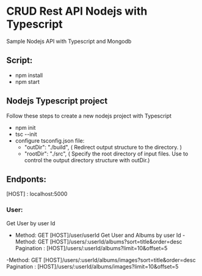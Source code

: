 # CRUD Rest API Nodejs with Typescript

Sample Nodejs API with Typescript and Mongodb

## Script:

- npm install
- npm start

## Nodejs Typescript project

Follow these steps to create a new nodejs project with Typescript

- npm init
- tsc --init
- configure tsconfig.json file:
  - "outDir": "./build", ( Redirect output structure to the directory. )
  - "rootDir": "./src", ( Specify the root directory of input files. Use to control the output directory structure with outDir.)


## Endponts:
[HOST] : localhost:5000

### User:

Get User by user Id
- Method: GET
         [HOST]/user/userId
Get User and Albums by user Id
  -Method: GET
          [HOST]/users/:userId/albums?sort=title&order=desc
          Pagination : 
          [HOST]/users/:userId/albums?limit=10&offset=5

-Method: GET
          [HOST]/users/:userId/albums/images?sort=title&order=desc
          Pagination : 
          [HOST]/users/:userId/albums/images?limit=10&offset=5




